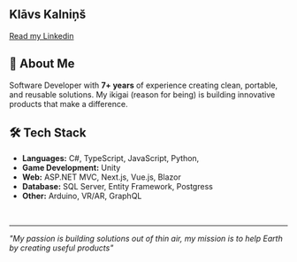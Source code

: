  <link rel="stylesheet" href="https://cdn.jsdelivr.net/gh/devicons/devicon@v2.15.1/devicon.min.css"> 
 
## **Klāvs Kalniņš**

[Read my Linkedin](https://www.linkedin.com/in/kl%C4%81vs-kalni%C5%86%C5%A1-877633207/)

## 🚀 About Me
Software Developer with **7+ years** of experience creating clean, portable, and reusable solutions. My ikigai (reason for being) is building innovative products that make a difference.

## 🛠️ Tech Stack
- **Languages:** C#, TypeScript, JavaScript, Python, 
- **Game Development:** Unity
- **Web:** ASP.NET MVC, Next.js, Vue.js, Blazor
- **Database:** SQL Server, Entity Framework, Postgress
- **Other:** Arduino, VR/AR, GraphQL
<br />

---
*"My passion is building solutions out of thin air, my mission is to help Earth by creating useful products"*
